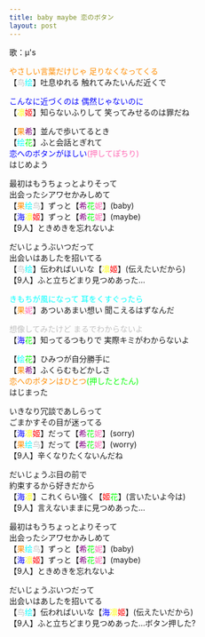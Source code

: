 ```yaml
---
title: baby maybe 恋のボタン
layout: post
---
```

歌：μ's

<p><font color="darkorange">やさしい言葉だけじゃ 足りなくなってくる</font><br />
【<font color="silver">鸟</font><font color="cyan">绘</font>】吐息ゆれる 触れてみたいんだ近くで</p>

<p><font color="blue">こんなに近づくのは 偶然じゃないのに</font><br />
【<font color="yellow">凛</font><font color="red">姬</font>】知らないふりして 笑ってみせるのは罪だね</p>

<p>【<font color="darkorange">果</font><font color="purple">希</font>】並んで歩いてるとき<br />
【<font color="cyan">绘</font><font color="lime">花</font>】ふと会話とぎれて<br />
<font color="blue">恋へのボタンがほしい</font><font color="hotpink">(押してぽちり)</font><br />
はじめよう</p>

<p>最初はもうちょっとよりそって<br />
出会ったシアワセかみしめて<br />
【<font color="darkorange">果</font><font color="cyan">绘</font><font color="silver">鸟</font>】ずっと【<font color="purple">希</font><font color="lime">花</font><font color="hotpink">妮</font>】(baby)<br />
【<font color="blue">海</font><font color="yellow">凛</font><font color="red">姬</font>】ずっと【<font color="purple">希</font><font color="lime">花</font><font color="hotpink">妮</font>】(maybe)<br />
【9人】ときめきを忘れないよ</p>

<p>だいじょうぶいつだって<br />
出会いはあしたを招いてる<br />
【<font color="silver">鸟</font><font color="cyan">绘</font>】伝わればいいな【<font color="yellow">凛</font><font color="red">姬</font>】(伝えたいだから)<br />
【9人】ふと立ちどまり見つめあった…</p>

<p><font color="cyan">きもちが風になって 耳をくすぐったら</font><br />
【<font color="darkorange">果</font><font color="hotpink">妮</font>】あついあまい想い 聞こえるはずなんだ</p>

<p><font color="silver">想像してみたけど まるでわからないよ</font><br />
【<font color="blue">海</font><font color="lime">花</font>】知ってるつもりで 実際キミがわからないよ</p>

<p>【<font color="cyan">绘</font><font color="lime">花</font>】ひみつが自分勝手に<br />
【<font color="darkorange">果</font><font color="purple">希</font>】ふくらむもどかしさ<br />
<font color="darkorange">恋へのボタンはひとつ</font><font color="lime">(押したとたん)</font><br />
はじまった</p>

<p>いきなり冗談であしらって<br />
ごまかすその目が迷ってる<br />
【<font color="blue">海</font><font color="yellow">凛</font><font color="red">姬</font>】だって【<font color="purple">希</font><font color="lime">花</font><font color="hotpink">妮</font>】(sorry)<br />
【<font color="darkorange">果</font><font color="cyan">绘</font><font color="silver">鸟</font>】だって【<font color="purple">希</font><font color="lime">花</font><font color="hotpink">妮</font>】(worry)<br />
【9人】辛くなりたくないんだね</p>

<p>だいじょうぶ目の前で<br />
約束するから好きだから<br />
【<font color="blue">海</font><font color="yellow">凛</font>】これくらい強く【<font color="red">姬</font><font color="lime">花</font>】(言いたいよ今は)<br />
【9人】言えないままに見つめあった…</p>

<p>最初はもうちょっとよりそって<br />
出会ったシアワセかみしめて<br />
【<font color="darkorange">果</font><font color="cyan">绘</font><font color="silver">鸟</font>】ずっと【<font color="purple">希</font><font color="lime">花</font><font color="hotpink">妮</font>】(baby)<br />
【<font color="blue">海</font><font color="yellow">凛</font><font color="red">姬</font>】ずっと【<font color="purple">希</font><font color="lime">花</font><font color="hotpink">妮</font>】(maybe)<br />
【9人】ときめきを忘れないよ</p>

<p>だいじょうぶいつだって<br />
出会いはあしたを招いてる<br />
【<font color="silver">鸟</font><font color="cyan">绘</font>】伝わればいいな【<font color="blue">海</font><font color="yellow">凛</font><font color="red">姬</font>】(伝えたいだから)<br />
【9人】ふと立ちどまり見つめあった…ボタン押した?</p>